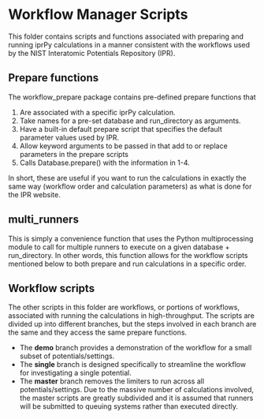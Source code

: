 # Workflow Manager Scripts

This folder contains scripts and functions associated with preparing and running iprPy calculations in a manner consistent with the workflows used by the NIST Interatomic Potentials Repository (IPR).  

## Prepare functions

The workflow_prepare package contains pre-defined prepare functions that

1. Are associated with a specific iprPy calculation.
2. Take names for a pre-set database and run_directory as arguments. 
3. Have a built-in default prepare script that specifies the default parameter values used by IPR.
4. Allow keyword arguments to be passed in that add to or replace parameters in the prepare scripts
5. Calls Database.prepare() with the information in 1-4.

In short, these are useful if you want to run the calculations in exactly the same way (workflow order and calculation parameters) as what is done for the IPR website.  

## multi_runners

This is simply a convenience function that uses the Python multiprocessing module to call for multiple runners to execute on a given database + run_directory. In other words, this function allows for the workflow scripts mentioned below to both prepare and run calculations in a specific order.

## Workflow scripts

The other scripts in this folder are workflows, or portions of workflows, associated with running the calculations in high-throughput.  The scripts are divided up into different branches, but the steps involved in each branch are the same and they access the same prepare functions.

- The __demo__ branch provides a demonstration of the workflow for a small subset of potentials/settings.
- The __single__ branch is designed specifically to streamline the workflow for investigating a single potential.
- The __master__ branch removes the limiters to run across all potentials/settings. Due to the massive number of calculations involved, the master scripts are greatly subdivided and it is assumed that runners will be submitted to queuing systems rather than executed directly.